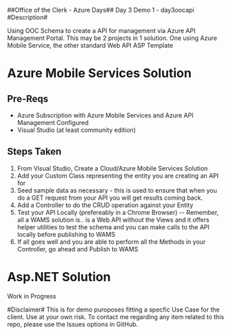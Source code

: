##Office of the Clerk - Azure Days##
Day 3 Demo 1 -  day3oocapi
#Description#
<p>
Using OOC Schema to create a API for management via Azure API Management Portal. This may be 2 projects in 1 solution. One using Azure Mobile Service, the other standard Web API ASP Template
</p>
<h1>Azure Mobile Services Solution</h1>

<h2>Pre-Reqs</h2>
<ul>
	<li>
		Azure Subscription with Azure Mobile Services and Azure API Management Configured
	</li>
	<li>
		Visual Studio (at least community edition)
	</li>
</ul>
<h2>Steps Taken</h2>
<ol>
	<li>
		From Visual Studio, Create a Cloud/Azure Mobile Services Solution
	</li>
		<li>
		Add your Custom Class representing the entity you are creating an API for
	</li>	
	<li>
		Seed sample data as necessary - this is used to ensure that when you do a GET request from your API you will get results coming back.
	</li>
		<li>
		Add a Controller to do the CRUD operation against your Entity
	</li>
		<li>
		Test your API Locally (prefereably in a Chrome Browser) -- Remember, all a WAMS solution is.. is a Web API without the Views and it offers helper utilities to test the schema and you can make calls to the API locally before publishing to WAMS
	</li>
		<li>
		If all goes well and you are able to perform all the Methods in your Controller, go ahead and Publish to WAMS
	</li>
</ol>

<h1>Asp.NET Solution</h1>

<p> Work in Progress</p>


#Disclaimer#
This is for demo puroposes fitting a specfic Use Case for the client. Use at your own risk. To contact me regarding any item related to this repo, please use the Issues options in GitHub. 